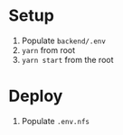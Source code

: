 # Setup

1. Populate `backend/.env`
1. `yarn` from root
1. `yarn start` from the root

# Deploy

1. Populate `.env.nfs`